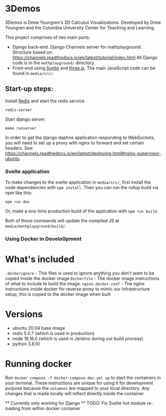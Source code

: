 # 3Demos
3Demos is Drew Youngren's 3D Calculus Visualizations. Developed by Drew Youngren
and the Columbia University Center for Teaching and Learning.

This project comprises of two main parts:
* Django back-end.
  Django Channels server for mathplayground. Structure based on:
  https://channels.readthedocs.io/en/latest/tutorial/index.html All
  Django code is in the `mathplayground/` directory.
* Front-end using [Svelte](https://svelte.dev/) and
  [three.js](https://threejs.org/). The main JavaScript code can be
  found in `media/src/`.


## Start-up steps:
Install [Redis](https://redis.io/) and start the redis service.
```
redis-server
```

Start django server:
```
make runserver
```

In order to get the django daphne application responding to WebSockets,
you will need to set up a proxy with nginx to forward and set certain headers.
See: https://channels.readthedocs.io/en/latest/deploying.html#nginx-supervisor-ubuntu

### Svelte application
To make changes to the svelte application in `media/src/`, first install the
node dependencies with `npm install`. Then you can run the rollup build via 
npm like this:
```
npm run dev
```

Or, make a one-time production build of the applcation with `npm run build`.

Both of these commands will update the compiled JS at `media/mathplayground/build/`.

### Using Docker in Develo0pment

# What's included
`.dockerignore` - This files is used to ignore anything you don't want to be copied inside the docker image
`Dockerfile` - The docker image instructions of what to include to build the image.
`nginx.docker.conf` - The nginx instructions inside docker for reverse proxy to mimic our infrastructure setup, this is copied to the docker image when built

# Versions
- ubuntu 20.04 base image
- redis 5.0.7 (which is used in production)
- node 18.16.0 (which is used in Jenkins during our build process)
- python 3.8.10

# Running docker
Run `docker compose -f docker-compose.dev.yml up` to start the containers in your terminal.  These instructions are unique for using it for development purpose because the `volumnes` are mapped to your local directory.  Any changes that is made locally will reflect directly inside the container.

** Currently only working for Django
** TODO: Fix Svelte hot module re-loading from within docker container


